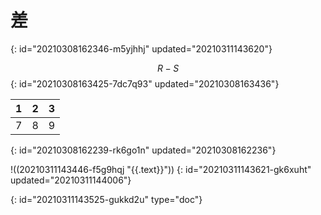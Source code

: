 # 差
{: id="20210308162346-m5yjhhj" updated="20210311143620"}

$$
R-S
$$
{: id="20210308163425-7dc7q93" updated="20210308163436"}

| 1 | 2 | 3 |
| --- | --- | --- |
| 7 | 8 | 9 |
{: id="20210308162239-rk6go1n" updated="20210308162236"}

!((20210311143446-f5g9hqj "{{.text}}"))
{: id="20210311143621-gk6xuht" updated="20210311144006"}


{: id="20210311143525-gukkd2u" type="doc"}
